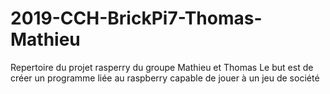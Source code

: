 # 2019-CCH-BrickPi7-Thomas-Mathieu
Repertoire du projet rasperry du groupe Mathieu et Thomas
Le but est de créer un programme liée au raspberry capable de jouer à un jeu de société
